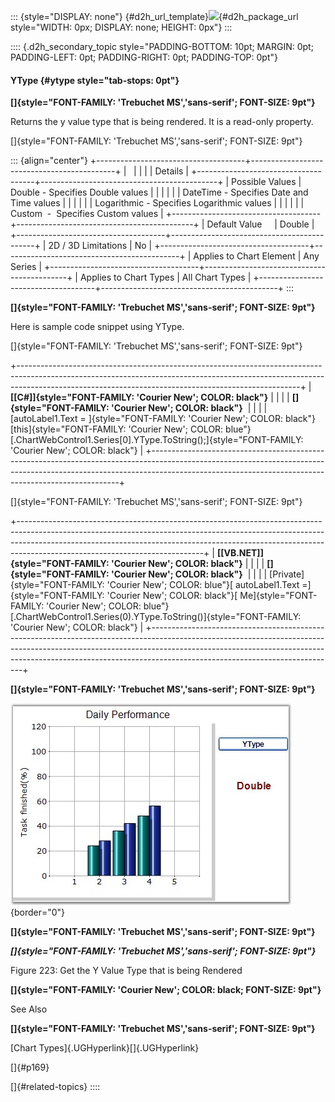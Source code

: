 ::: {style="DISPLAY: none"}
[](ms-xhelp:///?Id=d2h_url_template){#d2h_url_template}![](!package_url!){#d2h_package_url style="WIDTH: 0px; DISPLAY: none; HEIGHT: 0px"}
:::

:::: {.d2h_secondary_topic style="PADDING-BOTTOM: 10pt; MARGIN: 0pt; PADDING-LEFT: 0pt; PADDING-RIGHT: 0pt; PADDING-TOP: 0pt"}
#### YType {#ytype style="tab-stops: 0pt"}

**[]{style="FONT-FAMILY: 'Trebuchet MS','sans-serif'; FONT-SIZE: 9pt"}** 

Returns the y value type that is being rendered. It is a read-only property.

[]{style="FONT-FAMILY: 'Trebuchet MS','sans-serif'; FONT-SIZE: 9pt"} 

::: {align="center"}
+-------------------------------------+--------------------------------------------+
|                                                                                  |
|                                                                                  |
| Details                                                                          |
+-------------------------------------+--------------------------------------------+
| Possible Values                     | Double - Specifies Double values           |
|                                     |                                            |
|                                     | DateTime - Specifies Date and Time values  |
|                                     |                                            |
|                                     | Logarithmic - Specifies Logarithmic values |
|                                     |                                            |
|                                     | Custom  -  Specifies Custom values         |
+-------------------------------------+--------------------------------------------+
| Default Value                       | Double                                     |
+-------------------------------------+--------------------------------------------+
| 2D / 3D Limitations                 | No                                         |
+-------------------------------------+--------------------------------------------+
| Applies to Chart Element            | Any Series                                 |
+-------------------------------------+--------------------------------------------+
| Applies to Chart Types              | All Chart Types                            |
+-------------------------------------+--------------------------------------------+
:::

**[]{style="FONT-FAMILY: 'Trebuchet MS','sans-serif'; FONT-SIZE: 9pt"}** 

Here is sample code snippet using YType.

[]{style="FONT-FAMILY: 'Trebuchet MS','sans-serif'; FONT-SIZE: 9pt"} 

+----------------------------------------------------------------------------------------------------------------------------------------------------------------------------------------------------------------------------------+
| **[\[C#\]]{style="FONT-FAMILY: 'Courier New'; COLOR: black"}**                                                                                                                                                                   |
|                                                                                                                                                                                                                                  |
| **[]{style="FONT-FAMILY: 'Courier New'; COLOR: black"}**                                                                                                                                                                         |
|                                                                                                                                                                                                                                  |
| [autoLabel1.Text = ]{style="FONT-FAMILY: 'Courier New'; COLOR: black"}[this]{style="FONT-FAMILY: 'Courier New'; COLOR: blue"}[.ChartWebControl1.Series\[0\].YType.ToString();]{style="FONT-FAMILY: 'Courier New'; COLOR: black"} |
+----------------------------------------------------------------------------------------------------------------------------------------------------------------------------------------------------------------------------------+

[]{style="FONT-FAMILY: 'Trebuchet MS','sans-serif'; FONT-SIZE: 9pt"} 

+----------------------------------------------------------------------------------------------------------------------------------------------------------------------------------------------------------------------------------------------------------------------------------------+
| **[\[VB.NET\]]{style="FONT-FAMILY: 'Courier New'; COLOR: black"}**                                                                                                                                                                                                                     |
|                                                                                                                                                                                                                                                                                        |
| **[]{style="FONT-FAMILY: 'Courier New'; COLOR: black"}**                                                                                                                                                                                                                               |
|                                                                                                                                                                                                                                                                                        |
| [Private]{style="FONT-FAMILY: 'Courier New'; COLOR: blue"}[ autoLabel1.Text =]{style="FONT-FAMILY: 'Courier New'; COLOR: black"}[ Me]{style="FONT-FAMILY: 'Courier New'; COLOR: blue"}[.ChartWebControl1.Series(0).YType.ToString()]{style="FONT-FAMILY: 'Courier New'; COLOR: black"} |
+----------------------------------------------------------------------------------------------------------------------------------------------------------------------------------------------------------------------------------------------------------------------------------------+

**[]{style="FONT-FAMILY: 'Trebuchet MS','sans-serif'; FONT-SIZE: 9pt"}** 

![](ImagesExt/image64_229.jpg){border="0"}

**[]{style="FONT-FAMILY: 'Trebuchet MS','sans-serif'; FONT-SIZE: 9pt"}** 

***[]{style="FONT-FAMILY: 'Trebuchet MS','sans-serif'; FONT-SIZE: 9pt"}*** 

Figure 223: Get the Y Value Type that is being Rendered

**[]{style="FONT-FAMILY: 'Courier New'; COLOR: black; FONT-SIZE: 9pt"}** 

See Also

**[]{style="FONT-FAMILY: 'Trebuchet MS','sans-serif'; FONT-SIZE: 9pt"}** 

[Chart Types]{.UGHyperlink}[]{.UGHyperlink}

[]{#p169} 

[]{#related-topics}
::::

